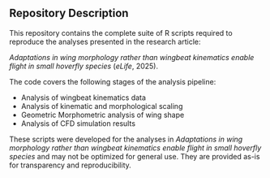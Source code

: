 ## Repository Description

This repository contains the complete suite of R scripts required to reproduce the analyses presented in the research article:

*Adaptations in wing morphology rather than wingbeat kinematics enable flight in small hoverfly species* (_eLife_, 2025).

The code covers the following stages of the analysis pipeline:

- Analysis of wingbeat kinematics data
- Analysis of kinematic and morphological scaling
- Geometric Morphometric analysis of wing shape
- Analysis of CFD simulation results


These scripts were developed for the analyses in *Adaptations in wing morphology rather than wingbeat kinematics enable flight in small hoverfly species* and may not be optimized for general use. They are provided as-is for transparency and reproducibility.

